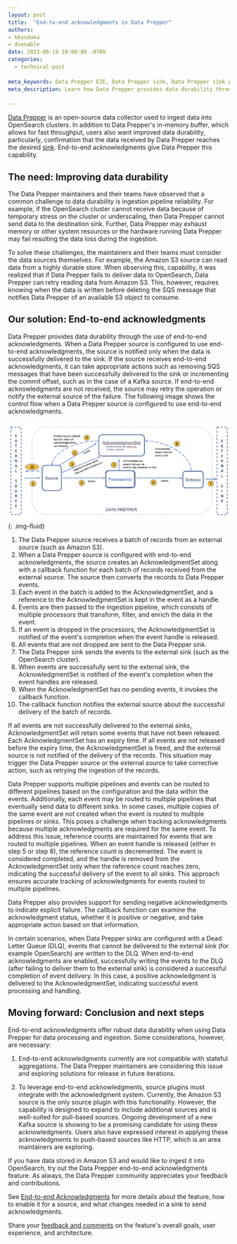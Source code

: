```yaml
---
layout: post
title:  "End-to-end acknowledgments in Data Prepper"
authors:
- kkondaka
- dvenable
date: 2023-06-19 10:00:00 -0700
categories:
  - technical-post

meta_keywords: Data Prepper E2E, Data Prepper sink, Data Prepper sink pipeline
meta_description: Learn how Data Prepper provides data durability through the use of end-to-end acknowledgments by delivering data to the sink before notifying the source.

---
```


[Data Prepper](https://opensearch.org/docs/latest/data-prepper/index/) is an open-source data collector used to ingest data into OpenSearch clusters. In addition to Data Prepper's in-memory buffer, which allows for fast throughput, users also want improved data durability, particularly, confirmation that the data received by Data Prepper reaches the desired [sink](https://opensearch.org/docs/latest/data-prepper/index/#sink). End-to-end acknowledgments give Data Prepper this capability.

## The need: Improving data durability 

The Data Prepper maintainers and their teams have observed that a common challenge to data durability is ingestion pipeline reliability. For example, if the OpenSearch cluster cannot receive data because of temporary stress on the cluster or underscaling, then Data Prepper cannot send data to the destination sink. Further, Data Prepper may exhaust memory or other system resources or the hardware running Data Prepper may fail resulting the data loss during the ingestion.

To solve these challenges, the maintainers and their teams must consider the data sources themselves. For example, the Amazon S3 source can read data from a highly durable store. When observing this, capability, it was realized that if Data Prepper fails to deliver data to OpenSearch, Data Prepper can retry reading data from Amazon S3. This, however, requires knowing when the data is written before deleting the SQS message that notifies Data Prepper of an available S3 object to consume.


## Our solution: End-to-end acknowledgments

Data Prepper provides data durability through the use of end-to-end acknowledgments. When a Data Prepper source is configured to use end-to-end acknowledgments, the source is notified only when the data is successfully delivered to the sink. If the source receives end-to-end acknowledgments, it can take appropriate actions such as removing SQS messages that have been successfully delivered to the sink or incrementing the commit offset, such as in the case of a Kafka source. If end-to-end acknowledgments are not received, the source may retry the operation or notify the external source of the failure. The following image shows the control flow when a Data Prepper source is configured to use end-to-end acknowledgments.

<img src="/assets/media/blog-images/2023-06-16-end-to-end-acknowledgements/end-to-end-acknowledgements.png" alt="End-to-end acknowledgments diagram"/>{: .img-fluid}


1. The Data Prepper source receives a batch of records from an external source (such as Amazon S3).
2. When a Data Prepper source is configured with end-to-end acknowledgments, the source creates an AcknowledgmentSet along with a callback function for each batch of records received from the external source. The source then converts the records to Data Prepper events.
3. Each event in the batch is added to the AcknowledgmentSet, and a reference to the AcknowledgmentSet is kept in the event as a handle.
4. Events are then passed to the ingestion pipeline, which consists of multiple processors that transform, filter, and enrich the data in the event.
5. If an event is dropped in the processors, the AcknowledgmentSet is notified of the event's completion when the event handle is released.
6. All events that are not dropped are sent to the Data Prepper sink.
7. The Data Prepper sink sends the events to the external sink (such as the OpenSearch cluster).
8. When events are successfully sent to the external sink, the AcknowledgmentSet is notified of the event's completion when the event handles are released.
9. When the AcknowledgmentSet has no pending events, it invokes the callback function.
10. The callback function notifies the external source about the successful delivery of the batch of records.

If all events are not successfully delivered to the external sinks, AcknowledgmentSet will retain some events that have not been released. Each AcknowledgmentSet has an expiry time. If all events are not released before the expiry time, the AcknowledgmentSet is freed, and the external source is not notified of the delivery of the records. This situation may trigger the Data Prepper source or the external source to take corrective action, such as retrying the ingestion of the records.

Data Prepper supports multiple pipelines and events can be routed to different pipelines based on the configuration and the data within the events. Additionally, each event may be routed to multiple pipelines that eventually send data to different sinks. In some cases, multiple copies of the same event are not created when the event is routed to multiple pipelines or sinks. This poses a challenge when tracking acknowledgments because multiple acknowledgments are required for the same event. To address this issue, reference counts are maintained for events that are routed to multiple pipelines. When an event handle is released (either in step 5 or step 8), the reference count is decremented. The event is considered completed, and the handle is removed from the AcknowledgmentSet only when the reference count reaches zero, indicating the successful delivery of the event to all sinks. This approach ensures accurate tracking of acknowledgments for events routed to multiple pipelines.

Data Prepper also provides support for sending negative acknowledgments to indicate explicit failure. The callback function can examine the acknowledgment status, whether it is positive or negative, and take appropriate action based on that information.

In certain scenarios, when Data Prepper sinks are configured with a Dead Letter Queue (DLQ), events that cannot be delivered to the external sink (for example OpenSearch) are written to the DLQ. When end-to-end acknowledgments are enabled, successfully writing the events to the DLQ (after failing to deliver them to the external sink) is considered a successful completion of event delivery. In this case, a positive acknowledgment is delivered to the AcknowledgmentSet, indicating successful event processing and handling.


## Moving forward: Conclusion and next steps

End-to-end acknowledgments offer robust data durability when using Data Prepper for data processing and ingestion. Some considerations, however, are necessary:

1. End-to-end acknowledgments currently are not compatible with stateful aggregations. The Data Prepper maintainers are considering this issue and exploring solutions for release in future iterations.

2. To leverage end-to-end acknowledgments, source plugins must integrate with the acknowledgment system. Currently, the Amazon S3 source is the only source plugin with this functionality. However, the capability is designed to expand to include additional sources and is well-suited for pull-based sources. Ongoing development of a new Kafka source is showing to be a promising candidate for using these acknowledgments. Users also have expressed interest in applying these acknowledgments to push-based sources like HTTP, which is an area maintainers are exploring.

If you have data stored in Amazon S3 and would like to ingest it into OpenSearch, try out the Data Prepper end-to-end acknowledgments feature. As always, the Data Prepper community appreciates your feedback and contributions.

See [End-to-end Acknowledgments](https://github.com/opensearch-project/data-prepper/blob/main/docs/end_to_end_acknowledgements.md) for more details about the feature, how to enable it for a source, and what changes needed in a sink to send acknowledgments.

Share your [feedback and comments](https://github.com/opensearch-project/data-prepper/issues) on the feature's overall goals, user experience, and architecture.
